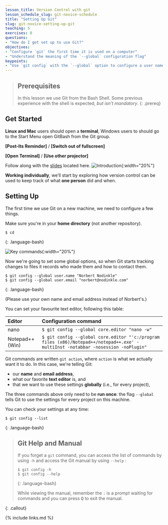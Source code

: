 ```yaml
---
lesson_title: Version Control with git
lesson_schedule_slug: git-novice-schedule
title: "Setting Up Git"
slug: git-novice-setting-up-git
teaching: 5
exercises: 0
questions:
- "How do I get set up to use Git?"
objectives:
- "Configure `git` the first time it is used on a computer"
- "Understand the meaning of the `--global` configuration flag"
keypoints:
- "Use `git config` with the `--global` option to configure a user name, email address, editor, and other preferences once per machine."
---
```



> ## Prerequisites
>
> In this lesson we use Git from the Bash Shell.
> Some previous experience with the shell is expected,
> *but isn't mandatory*.
{: .prereq}

## Get Started

**Linux and Mac** users should open a **terminal**, Windows users to should go to the Start Menu open GitBash from the Git group.

**[Post-Its Reminder]** / **[Switch out of fullscreen]**

**[Open Terminal]** / **[Use other projector]**



Follow along with the [slides](https://southampton-rsg-training.github.io/git-novice/slides/index.html) located here.
![Introduction](fig/slides/02-setup/0_introduction.png){:width="20%"}


**Working individually**, we’ll start by exploring how version control can be used to keep track of what **one person** did and when.

## Setting Up ##

The first time we use Git on a new machine,
we need to configure a few things.

Make sure you're in your **home directory** (not another repository).

~~~
$ cd
~~~
{: .language-bash}

![Key commands](fig/slides/02-setup/1_key.png){:width="20%"}

Now we're going to set some global options, so when Git starts tracking changes to files it records who made them and how to contact them.

~~~
$ git config --global user.name "Norbert Nodinkle"
$ git config --global user.email "norbert@nodinkle.com"
~~~
{: .language-bash}

(Please use your own name and email address instead of Norbert's.)

You can set your favourite text editor, following this table:

| Editor             | Configuration command                            |
|:-------------------|:-------------------------------------------------|
| nano               | `$ git config --global core.editor "nano -w"`    |
| Notepad++ (Win)    | `$ git config --global core.editor "'c:/program files (x86)/Notepad++/notepad++.exe' -multiInst -notabbar -nosession -noPlugin"`|


Git commands are written `git action`,
where `action` is what we actually want it to do.
In this case,
we're telling Git:

*   our **name** and **email address**,
*   what our favorite **text editor** is, and
*   that we want to use these settings **globally** (i.e., for every project),

The three commands above only need to be **run once**:
the flag `--global` tells Git to use the settings for every project on this machine.

You can check your settings at any time:

~~~
$ git config --list
~~~
{: .language-bash}

> ## Git Help and Manual
>
> If you forget a `git` command, you can access the list of commands by using `-h` and access the Git manual by using `--help` :
>
> ~~~
> $ git config -h
> $ git config --help
> ~~~
> {: .language-bash}
>
> While viewing the manual, remember the `:` is a prompt waiting for commands and you can press <kbd>Q</kbd> to exit the manual.
>
{: .callout}

{% include links.md %}

